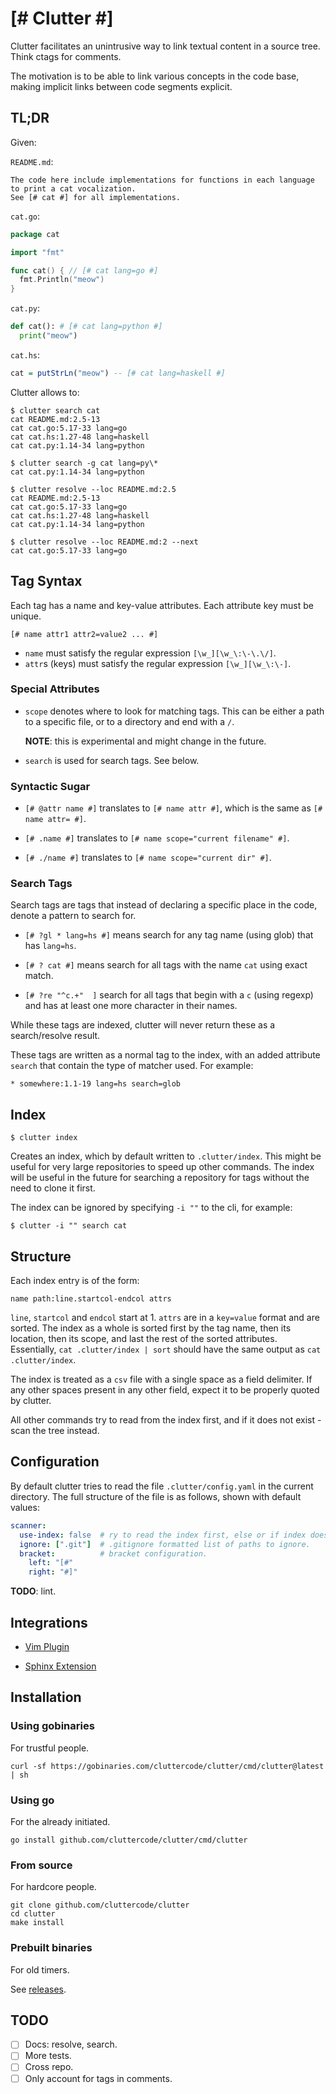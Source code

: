 <!-- [# %stop #] -->

# [# Clutter #]

Clutter facilitates an unintrusive way to link textual content in a source tree. Think ctags for comments.

The motivation is to be able to link various concepts in the code base, making implicit links between code segments explicit.

## TL;DR

Given:

`README.md`:

```
The code here include implementations for functions in each language to print a cat vocalization.
See [# cat #] for all implementations.
```

`cat.go`:

```go
package cat

import "fmt"

func cat() { // [# cat lang=go #]
  fmt.Println("meow")
}
```

`cat.py`:

```python
def cat(): # [# cat lang=python #]
  print("meow")
```

`cat.hs`:

```haskell
cat = putStrLn("meow") -- [# cat lang=haskell #]
```

Clutter allows to:

```
$ clutter search cat
cat README.md:2.5-13
cat cat.go:5.17-33 lang=go
cat cat.hs:1.27-48 lang=haskell
cat cat.py:1.14-34 lang=python

$ clutter search -g cat lang=py\*
cat cat.py:1.14-34 lang=python

$ clutter resolve --loc README.md:2.5
cat README.md:2.5-13
cat cat.go:5.17-33 lang=go
cat cat.hs:1.27-48 lang=haskell
cat cat.py:1.14-34 lang=python

$ clutter resolve --loc README.md:2 --next
cat cat.go:5.17-33 lang=go
```

## Tag Syntax

Each tag has a name and key-value attributes. Each attribute key must be unique.

```
[# name attr1 attr2=value2 ... #]
```

- `name` must satisfy the regular expression  `[\w_][\w_\:\-\.\/]`.
- `attr`s (keys) must satisfy the regular expression `[\w_][\w_\:\-]`.

### Special Attributes

- `scope` denotes where to look for matching tags. This can be either a path to a specific file, or to a directory and end with a `/`.  

  **NOTE**: this is experimental and might change in the future.

- `search` is used for search tags.  See below.

### Syntactic Sugar

- `[# @attr name #]` translates to `[# name attr #]`, which is the same as `[# name attr= #]`.

- `[# .name #]` translates to `[# name scope="current filename" #]`.

- `[# ./name #]` translates to `[# name scope="current dir" #]`.

### Search Tags

Search tags are tags that instead of declaring a specific place in the code, denote a pattern to search for.

- `[# ?gl * lang=hs #]` means search for any tag name (using glob) that has `lang=hs`.

- `[# ? cat #]` means search for all tags with the name `cat` using exact match.

- `[# ?re "^c.+"  ]` search for all tags that begin with a `c` (using regexp) and has at least one more character in their names.

While these tags are indexed, clutter will never return these as a search/resolve result.

These tags are written as a normal tag to the index, with an added attribute `search` that contain the type of matcher used. For example:

```
* somewhere:1.1-19 lang=hs search=glob
```

## Index

```
$ clutter index
```

Creates an index, which by default written to `.clutter/index`. This might be useful for very large repositories to speed up other commands. The index will be useful in the future for searching a repository for tags without the need to clone it first. 

The index can be ignored by specifying `-i ""` to the cli, for example:

```
$ clutter -i "" search cat
```

## Structure

Each index entry is of the form:

```
name path:line.startcol-endcol attrs
```

`line`, `startcol` and `endcol` start at 1.  `attrs` are in a `key=value` format and are sorted. The index as a whole is sorted first by the tag name, then its location, then its scope, and last the rest of the sorted attributes. Essentially, `cat .clutter/index | sort` should have the same output as `cat .clutter/index`.

The index is treated as a `csv` file with a single space as a field delimiter. If any other spaces present in any other field, expect it to be properly quoted by clutter.

All other commands try to read from the index first, and if it does not exist - scan the tree instead.

## Configuration

By default clutter tries to read the file `.clutter/config.yaml` in the current directory. The full structure of the file is as follows, shown with default values:

```yaml
scanner:
  use-index: false  # ry to read the index first, else or if index does not exist - scan.
  ignore: [".git"]  # .gitignore formatted list of paths to ignore.
  bracket:          # bracket configuration.
    left: "[#"
    right: "#]"
```

**TODO**: lint.

## Integrations

- [Vim Plugin](https://github.com/cluttercode/vim-clutter)

- [Sphinx Extension](https://github.com/cluttercode/sphinx-clutter)

## Installation

### Using gobinaries

For trustful people.

```shell
curl -sf https://gobinaries.com/cluttercode/clutter/cmd/clutter@latest | sh
```

### Using go

For the already initiated.

```shell
go install github.com/cluttercode/clutter/cmd/clutter
```

### From source

For hardcore people.

```shell
git clone github.com/cluttercode/clutter
cd clutter
make install
```

### Prebuilt binaries

For old timers.

See [releases](https://github.com/cluttercode/clutter/releases).


## TODO

- [ ] Docs: resolve, search.
- [ ] More tests.
- [ ] Cross repo.
- [ ] Only account for tags in comments.
